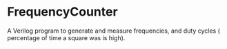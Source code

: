 # FrequencyCounter
A Verilog program to generate and measure frequencies, and duty cycles ( percentage of time a square was is high). 
